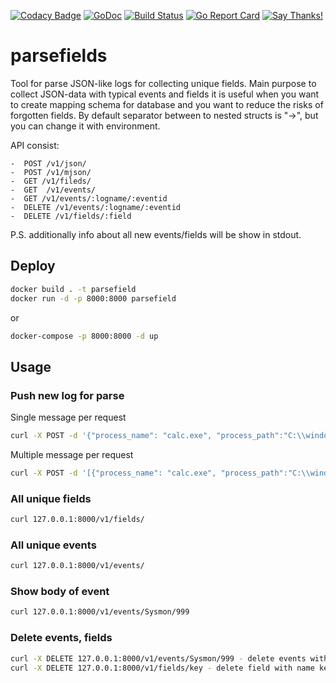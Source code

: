 [![Codacy Badge](https://api.codacy.com/project/badge/Grade/dc9f7432a97a4d5296045487e1db44f1)](https://app.codacy.com/app/MonaxGT/parsefields?utm_source=github.com&utm_medium=referral&utm_content=MonaxGT/parsefields&utm_campaign=Badge_Grade_Dashboard)
[![GoDoc](https://godoc.org/github.com/MonaxGT/parsefields?status.png)](https://godoc.org/github.com/MonaxGT/parsefields)
[![Build Status](https://travis-ci.com/MonaxGT/gomalshare.svg?branch=master)](https://travis-ci.com/MonaxGT/gomalshare)
[![Go Report Card](https://goreportcard.com/badge/github.com/MonaxGT/parsefields)](https://goreportcard.com/report/github.com/MonaxGT/parsefields)
[![Say Thanks!](https://img.shields.io/badge/Say%20Thanks-!-1EAEDB.svg)](https://saythanks.io/to/MonaxGT)

# parsefields

Tool for parse JSON-like logs for collecting unique fields. Main purpose to collect JSON-data with typical events and fields it is useful when you want to create mapping schema for database and you want to reduce the risks of forgotten fields. 
By default separator between to nested structs is "->", but you can change it with environment.

API consist:

```
-  POST /v1/json/
-  POST /v1/mjson/
-  GET /v1/fileds/
-  GET  /v1/events/
-  GET /v1/events/:logname/:eventid
-  DELETE /v1/events/:logname/:eventid
-  DELETE /v1/fields/:field
```

P.S. additionally info about all new events/fields will be show in stdout.

## Deploy

```sh
docker build . -t parsefield
docker run -d -p 8000:8000 parsefield
```

or 

```sh
docker-compose -p 8000:8000 -d up 
```

## Usage

### Push new log for parse

Single message per request

```sh
curl -X POST -d '{"process_name": "calc.exe", "process_path":"C:\\windows\\system32"}'  127.0.0.1:8000/v1/json/
```

Multiple message per request 

```sh
curl -X POST -d '[{"process_name": "calc.exe", "process_path":"C:\\windows\\system32"},{"process_image": "calc.exe", "process_path":"C:\\windows\\system32"},{"pid":"1"}]'  127.0.0.1:8000/v1/mjson/
```

### All unique fields

```sh
curl 127.0.0.1:8000/v1/fields/
```

### All unique events

```sh
curl 127.0.0.1:8000/v1/events/
```

### Show body of event

```sh
curl 127.0.0.1:8000/v1/events/Sysmon/999 
```

### Delete events, fields

```sh
curl -X DELETE 127.0.0.1:8000/v1/events/Sysmon/999 - delete events with logname Sysmon and eventId 999
curl -X DELETE 127.0.0.1:8000/v1/fields/key - delete field with name key
```
